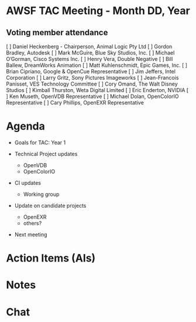 # AWSF TAC Meeting - Month DD, Year

## Voting member attendance

[ ] Daniel Heckenberg - Chairperson, Animal Logic Pty Ltd
[ ] Gordon Bradley, Autodesk
[ ] Mark McGuire, Blue Sky Studios, Inc.
[ ] Michael O’Gorman, Cisco Systems Inc.
[ ] Henry Vera, Double Negative
[ ] Bill Ballew, DreamWorks Animation
[ ] Matt Kuhlenschmidt, Epic Games, Inc.
[ ] Brian Cipriano, Google & OpenCue Representative
[ ] Jim Jeffers, Intel Corporation
[ ] Larry Gritz, Sony Pictures Imageworks
[ ] Jean-Francois Panisset, VES Technology Committee
[ ] Cory Omand, The Walt Disney Studios
[ ] Kimball Thurston, Weta Digital Limited
[ ] Eric Enderton, NVIDIA
[ ] Ken Museth, OpenVDB Representative
[ ] Michael Dolan, OpenColorIO Representative
[ ] Cary Phillips, OpenEXR Representative

# Agenda

- Goals for TAC: Year 1

- Technical Project updates
  - OpenVDB
  - OpenColorIO

- CI updates
  - Working group

- Update on candidate projects
  - OpenEXR
  - others?

- Next meeting

# Action Items (AIs)

# Notes

# Chat

